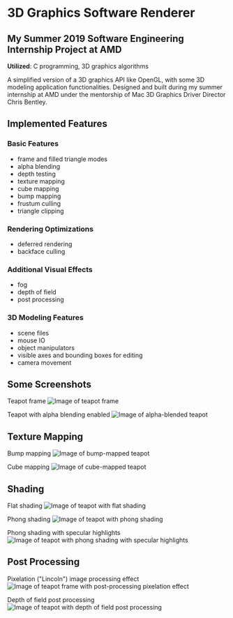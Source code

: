 # 3D Graphics Software Renderer
## My Summer 2019 Software Engineering Internship Project at AMD

**Utilized**: C programming, 3D graphics algorithms

A simplified version of a 3D graphics API like OpenGL, with some 3D modeling application functionalities. Designed and built during my summer internship at AMD under the mentorship of Mac 3D Graphics Driver Director Chris Bentley.

## Implemented Features
### Basic Features
* frame and filled triangle modes
* alpha blending
* depth testing
* texture mapping
* cube mapping
* bump mapping
* frustum culling
* triangle clipping

### Rendering Optimizations
* deferred rendering
* backface culling

### Additional Visual Effects
* fog
* depth of field
* post processing

### 3D Modeling Features
* scene files
* mouse IO
* object manipulators
* visible axes and bounding boxes for editing
* camera movement 

## Some Screenshots
Teapot frame
![Image of teapot frame](assets/teapot_frame.png)

Teapot with alpha blending enabled
![Image of alpha-blended teapot](assets/teapot_alpha_blend.png)

## Texture Mapping
Bump mapping
![Image of bump-mapped teapot](assets/teapot_bump_map.png)

Cube mapping
![Image of cube-mapped teapot](assets/teapot_cube_map.png)

## Shading
Flat shading
![Image of teapot with flat shading](assets/teapot_flat.png)

Phong shading
![Image of teapot with phong shading](assets/teapot_phong.png)

Phong shading with specular highlights
![Image of teapot with phong shading with specular highlights](assets/teapot_specular_phong.png)

## Post Processing
Pixelation ("Lincoln") image processing effect
![Image of teapot frame with post-processing pixelation effect](assets/teapot_post_processing.png)

Depth of field post processing
![Image of teapot with depth of field post processing](assets/teapot_dof.png)


